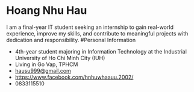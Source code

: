# Hoang Nhu Hau
I am a final-year IT student seeking an internship to gain real-world experience, improve my skills, and contribute to meaningful projects with dedication and responsibility.
#Personal Information
- 4th-year student majoring in Information Technology at the Industrial University of Ho Chi Minh City (IUH)
- Living in Go Vap, TPHCM
- hausu999@gmail.com
- https://www.facebook.com/hnhuwhaauu.2002/
- 0833115510
